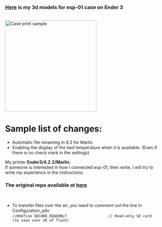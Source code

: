 <h3><a href="https://www.thingiverse.com/thing:5629082">Here</a> is my 3d models for esp-01 case on Ender 3</h3><br/>
<img height="300" src="https://cdn.thingiverse.com/assets/08/52/0e/4e/91/large_display_27d14aff-7db4-4c82-8b3a-da9ab3cf70b2.jpg" alt="Case print sample"/>
<br/>
<h1>Sample list of changes:</h1>
<ul>
<li>Automatic file renaming in 8.3 for Marlin</li>
<li>Enabling the display of the bed temperature when it is available. (Even if there is no check mark in the settings)</li>
</ul>

My printer <b>Ender3/4.2.2/Marlin.</b><br/>
If someone is interested in how I connected esp-01, then write, I will try to write my experience in the instructions

<h3>The original repo available at <a href="https://github.com/luc-github/ESP3D-WEBUI">here</a></h3><br/>

<ul>
  <li>
  To transfer files over the air, you need to comment out the line in Configuration_adv:<br/>
    <code>//#define SDCARD_READONLY                   // Read-only SD card (to save over 2K of flash)</code>
  </li>
</ul>
